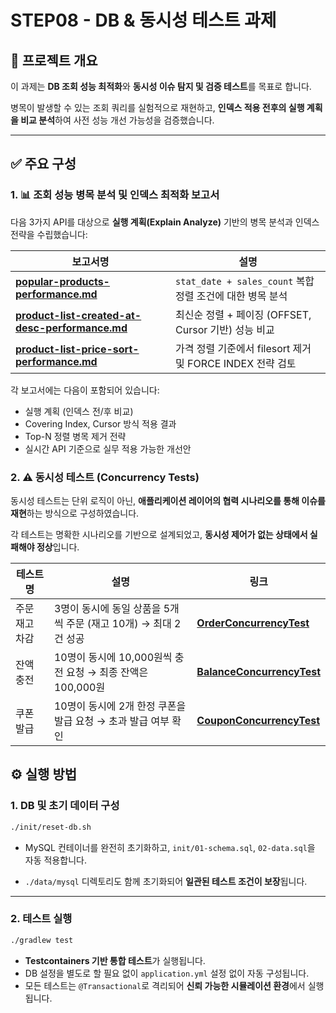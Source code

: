 # **STEP08 - DB & 동시성 테스트 과제**

## 📌 프로젝트 개요

이 과제는 **DB 조회 성능 최적화**와 **동시성 이슈 탐지 및 검증 테스트**를 목표로 합니다.

병목이 발생할 수 있는 조회 쿼리를 실험적으로 재현하고, **인덱스 적용 전후의 실행 계획을 비교 분석**하여 사전 성능 개선 가능성을 검증했습니다.

---

## ✅ 주요 구성

### 1. 📊 **조회 성능 병목 분석 및 인덱스 최적화 보고서**

다음 3가지 API를 대상으로 **실행 계획(Explain Analyze)** 기반의 병목 분석과 인덱스 전략을 수립했습니다:

| 보고서명 | 설명 |
| --- | --- |
| [**popular-products-performance.md**](./report/popular-products-performance.md) | `stat_date + sales_count` 복합 정렬 조건에 대한 병목 분석 |
| [**product-list-created-at-desc-performance.md**](./report/product-list-created-at-desc-performance.md) | 최신순 정렬 + 페이징 (OFFSET, Cursor 기반) 성능 비교 |
| [**product-list-price-sort-performance.md**](./report/product-list-price-sort-performance.md) | 가격 정렬 기준에서 filesort 제거 및 FORCE INDEX 전략 검토 |

각 보고서에는 다음이 포함되어 있습니다:

- 실행 계획 (인덱스 전/후 비교)
- Covering Index, Cursor 방식 적용 결과
- Top-N 정렬 병목 제거 전략
- 실시간 API 기준으로 실무 적용 가능한 개선안

### 2. ⚠️ **동시성 테스트 (Concurrency Tests)**

동시성 테스트는 단위 로직이 아닌, **애플리케이션 레이어의 협력 시나리오를 통해 이슈를 재현**하는 방식으로 구성하였습니다.

각 테스트는 명확한 시나리오를 기반으로 설계되었고, **동시성 제어가 없는 상태에서 실패해야 정상**입니다.

| 테스트명 | 설명 | 링크                                                                                                                |
| --- | --- |-------------------------------------------------------------------------------------------------------------------|
| 주문 재고 차감 | 3명이 동시에 동일 상품을 5개씩 주문 (재고 10개) → 최대 2건 성공 | [**OrderConcurrencyTest**](./src/test/java/kr/hhplus/be/server/application/order/OrderConcurrencyTest.java)       |
| 잔액 충전 | 10명이 동시에 10,000원씩 충전 요청 → 최종 잔액은 100,000원 | [**BalanceConcurrencyTest**](./src/test/java/kr/hhplus/be/server/application/balance/BalanceConcurrencyTest.java) |
| 쿠폰 발급 | 10명이 동시에 2개 한정 쿠폰을 발급 요청 → 초과 발급 여부 확인 | [**CouponConcurrencyTest**](./src/test/java/kr/hhplus/be/server/application/coupon/CouponConcurrencyTest.java)    |

## ⚙️ 실행 방법

### 1. DB 및 초기 데이터 구성

```bash
./init/reset-db.sh
```

- MySQL 컨테이너를 완전히 초기화하고, `init/01-schema.sql`, `02-data.sql`을 자동 적용합니다.

- `./data/mysql` 디렉토리도 함께 초기화되어 **일관된 테스트 조건이 보장**됩니다.

---

### 2. 테스트 실행

```bash
./gradlew test
```

- **Testcontainers 기반 통합 테스트**가 실행됩니다.
- DB 설정을 별도로 할 필요 없이 `application.yml` 설정 없이 자동 구성됩니다.
- 모든 테스트는 `@Transactional`로 격리되어 **신뢰 가능한 시뮬레이션 환경**에서 실행됩니다.
